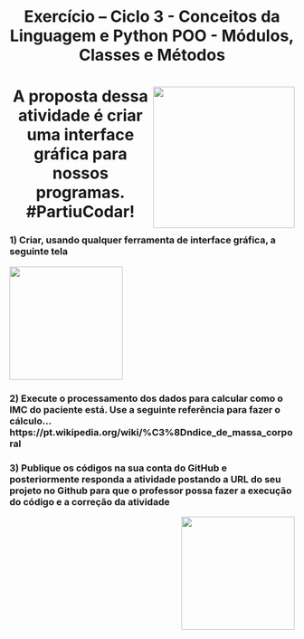 >
  <h1 align="center"> 
      <strong> Exercício – Ciclo 3 - Conceitos da Linguagem e Python POO - Módulos, Classes e Métodos
        </strong>
    </h1>
</div>
<div>
  <div align="right">
    <img src="https://media.giphy.com/media/Y4ak9Ki2GZCbJxAnJD/giphy.gif" align="right" height="250px" width="250px">
  </div>

<div>
  <h1 align="center"> 
      <strong> A proposta dessa atividade é criar uma interface gráfica para nossos programas.<br>#PartiuCodar!
        </strong>
    </h1>
</div>
<div>
  <div align="left">
    <h3 align="left"> 1)  Criar, usando qualquer ferramenta de interface gráfica, a seguinte tela</h3>
    <img src="https://github.com/Saulo-Azevedo/Ciclo3/blob/main/Ciclo3/Capturar.PNG" height="200px" width="200px">
   <h3 align="left"> 2) Execute o processamento dos dados para calcular como o IMC do paciente está. Use a seguinte referência para fazer o cálculo…  https://pt.wikipedia.org/wiki/%C3%8Dndice_de_massa_corporal</h3>
    <h3 align="left"> 3) Publique os códigos na sua conta do GitHub e posteriormente responda a atividade postando a URL do seu projeto no Github para que o professor possa fazer a execução do código e a correção da atividade</h3>
<div>
  <div align="right">
    <img src="https://media.giphy.com/media/M9kgjEsLG6LMbYC9dl/giphy.gif" align="right" height="200px" width="200px">
  </div>    
    
    
  </div>
